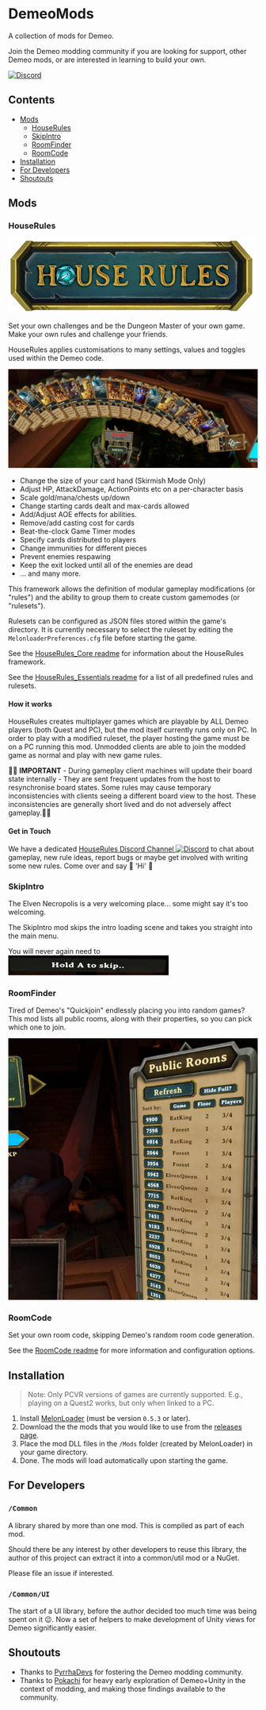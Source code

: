 # DemeoMods

A collection of mods for Demeo.

Join the Demeo modding community if you are looking for support, other Demeo
mods, or are interested in learning to build your own.

[![Discord](https://img.shields.io/discord/841011788195823626?logo=discord&logoColor=fff&style=for-the-badge)](https://discord.gg/4BNSwmr784)

## Contents
- [Mods](#mods)
  - [HouseRules](#houserules)
  - [SkipIntro](#skipintro)
  - [RoomFinder](#roomfinder)
  - [RoomCode](#roomcode)
- [Installation](#installation)
- [For Developers](#for-developers)
- [Shoutouts](#shoutouts)

## Mods

### HouseRules

![HouseRules Logo](docs/images/house-rules-logo2.png)

Set your own challenges and be the Dungeon Master of your own game. Make your own rules and challenge your friends.

HouseRules applies customisations to many settings, values and toggles used within the Demeo code.

![HouseRules Screenshot](docs/images/houserules_screenshot.jpg)

- Change the size of your card hand (Skirmish Mode Only)
- Adjust HP, AttackDamage, ActionPoints etc on a per-character basis
- Scale gold/mana/chests up/down
- Change starting cards dealt and max-cards allowed
- Add/Adjust AOE effects for abilities.
- Remove/add casting cost for cards
- Beat-the-clock Game Timer modes
- Specify cards distributed to players
- Change immunities for different pieces
- Prevent enemies respawing
- Keep the exit locked until all of the enemies are dead
- ... and many more.

This framework allows the definition of modular gameplay modifications (or
"rules") and the ability to group them to create custom gamemodes (or
"rulesets").

Rulesets can be configured as JSON files stored within the game's directory.
It is currently necessary to select the ruleset by editing the `MelonloaderPreferences.cfg` file before starting the game.

See the [HouseRules_Core readme](HouseRules_Core/README.md) for information about the
HouseRules framework.

See the [HouseRules_Essentials readme](HouseRules_Essentials/README.md) for a list of all predefined rules and rulesets.

#### How it works

HouseRules creates multiplayer games which are playable by ALL Demeo players (both Quest and PC), but the mod itself currently runs only on PC. In order to play with a modified ruleset, the player hosting the game must be on a PC running this mod. Unmodded clients are able to join the modded game as normal and play with new game rules.

🚨🛑 __IMPORTANT__ - During gameplay client machines will update their board state internally - They are sent frequent updates from the host to resynchronise board states. Some rules may cause temporary inconsistencies with clients seeing a different board view to the host. These inconsistencies are generally short lived and do not adversely affect gameplay.🛑🚨

#### Get in Touch

We have a dedicated [HouseRules Discord Channel ![Discord](https://img.shields.io/discord/841011788195823626.svg?label=&logo=discord&logoColor=ffffff&color=7389D8&labelColor=6A7EC2)](https://discord.gg/N9DZB5ebmj) to chat about gameplay, new rule ideas, report bugs or maybe get involved with writing some new rules. Come over and say 👋 'Hi' 👋

### SkipIntro

The Elven Necropolis is a very welcoming place... some might say it's too welcoming.

The SkipIntro mod skips the intro loading scene and takes you straight into the main menu.

You will never again need to ![SkipIntro Icon](docs/images/skipintro_icon.jpg)

### RoomFinder

Tired of Demeo's "Quickjoin" endlessly placing you into random games? This mod
lists all public rooms, along with their properties, so you can pick which one
to join.

![RoomFinder Screenshot](docs/images/roomfinder_screenshot.jpg)

### RoomCode

Set your own room code, skipping Demeo's random room code generation.

See the [RoomCode readme](RoomCode/README.md) for more information and configuration
options.

## Installation

> Note: Only PCVR versions of games are currently supported.
> E.g., playing on a Quest2 works, but only when linked to a PC.

1. Install [MelonLoader](https://github.com/LavaGang/MelonLoader#how-to-use-the-installer)
   (must be version `0.5.3` or later).
2. Download the the mods that you would like to use from
   the [releases page](https://github.com/orendain/DemeoMods/releases).
3. Place the mod DLL files in the `/Mods` folder (created by MelonLoader) in
   your game directory.
4. Done. The mods will load automatically upon starting the game.

## For Developers

### `/Common`

A library shared by more than one mod. This is compiled as part of each mod.

Should there be any interest by other developers to reuse this library, the
author of this project can extract it into a common/util mod or
a NuGet.

Please file an issue if interested.

### `/Common/UI`

The start of a UI library, before the author decided too much time was being
spent on it :wink:. Now a set of helpers to make development of Unity views for
Demeo significantly easier.

## Shoutouts

- Thanks to [PyrrhaDevs](https://github.com/PyrrhaDevs) for fostering the Demeo
  modding community.
- Thanks to [Pokachi](https://github.com/Pokachi) for heavy early exploration of
  Demeo+Unity in the context of modding, and making those findings available to
  the community.

